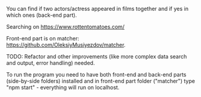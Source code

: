 You can find if two actors/actress appeared in films together and if yes in which ones (back-end part).

Searching on https://www.rottentomatoes.com/

Front-end part is on matcher: https://github.com/OleksiyMusiyezdov/matcher.

TODO: Refactor and other improvements (like more complex data search and output, error handling) needed.

To run the program you need to have both front-end and back-end parts (side-by-side folders) installed and in front-end part folder ("matcher") type "npm start" - everything will run on localhost.
